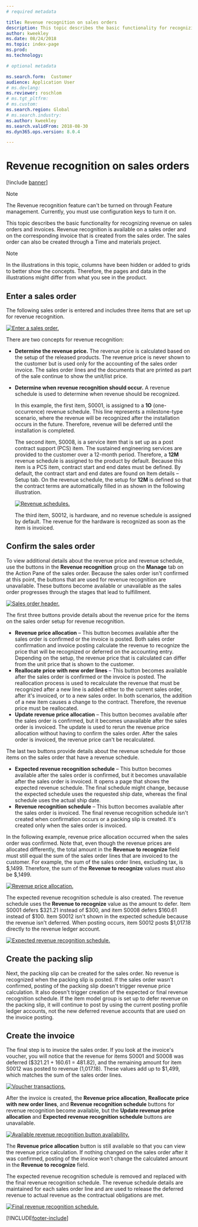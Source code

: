```yaml
---
# required metadata

title: Revenue recognition on sales orders 
description: This topic describes the basic functionality for recognizing revenue on sales orders and invoices. Revenue recognition is available on the sales order and on the corresponding invoice that is created from the sales order.
author: kweekley
ms.date: 08/24/2018
ms.topic: index-page
ms.prod: 
ms.technology: 

# optional metadata

ms.search.form:  Customer
audience: Application User
# ms.devlang: 
ms.reviewer: roschlom
# ms.tgt_pltfrm: 
# ms.custom: 
ms.search.region: Global 
# ms.search.industry: 
ms.author: kweekley
ms.search.validFrom: 2018-08-30
ms.dyn365.ops.version: 8.0.4

---
```


# Revenue recognition on sales orders

[!include [banner](../includes/banner.md)]

> [!NOTE]
> The Revenue recognition feature can't be turned on through Feature management. Currently, you must use configuration keys to turn it on.

This topic describes the basic functionality for recognizing revenue on sales orders and invoices. Revenue recognition is available on a sales order and on the corresponding invoice that is created from the sales order. The sales order can also be created through a Time and materials project.

> [!NOTE]
> In the illustrations in this topic, columns have been hidden or added to grids to better show the concepts. Therefore, the pages and data in the illustrations might differ from what you see in the product.

## Enter a sales order

The following sales order is entered and includes three items that are set up for revenue recognition.

[![Enter a sales order.](./media/revenue-recognition-so-basic-sales-order-header.png)](./media/revenue-recognition-so-basic-sales-order-header.png)

There are two concepts for revenue recognition:

- **Determine the revenue price.** The revenue price is calculated based on the setup of the released products. The revenue price is never shown to the customer but is used only for the accounting of the sales order invoice. The sales order lines and the documents that are printed as part of the sale continue to show the unit/list price.
- **Determine when revenue recognition should occur.** A revenue schedule is used to determine when revenue should be recognized.

    In this example, the first item, S0001, is assigned to a **1O** (one-occurrence) revenue schedule. This line represents a milestone-type scenario, where the revenue will be recognized after the installation occurs in the future. Therefore, revenue will be deferred until the installation is completed.

    The second item, S0008, is a service item that is set up as a post contract support (PCS) item. The sustained engineering services are provided to the customer over a 12-month period. Therefore, a **12M** revenue schedule is assigned to the product by default. Because this item is a PCS item, contract start and end dates must be defined. By default, the contract start and end dates are found on Item details – Setup tab. On the revenue schedule, the setup for **12M** is defined so that the contract terms are automatically filled in as shown in the following illustration.

    [![Revenue schedules.](./media/revenue-recognition-so-basic-revenue-schedules.png)](./media/revenue-recognition-so-basic-revenue-schedules.png)

    The third item, S0012, is hardware, and no revenue schedule is assigned by default. The revenue for the hardware is recognized as soon as the item is invoiced.

## Confirm the sales order

To view additional details about the revenue price and revenue schedule, use the buttons in the **Revenue recognition** group on the **Manage** tab on the Action Pane of the sales order. Because the sales order isn't confirmed at this point, the buttons that are used for revenue recognition are unavailable. These buttons become available or unavailable as the sales order progresses through the stages that lead to fulfillment.

[![Sales order header.](./media/revenue-recognition-so-basic-sales-order-header-02.png)](./media/revenue-recognition-so-basic-sales-order-header-02.png)

The first three buttons provide details about the revenue price for the items on the sales order setup for revenue recognition.

- **Revenue price allocation** – This button becomes available after the sales order is confirmed or the invoice is posted. Both sales order confirmation and invoice posting calculate the revenue to recognize the price that will be recognized or deferred on the accounting entry. Depending on the setup, the revenue price that is calculated can differ from the unit price that is shown to the customer.
- **Reallocate price with new order lines** – This button becomes available after the sales order is confirmed or the invoice is posted. The reallocation process is used to recalculate the revenue that must be recognized after a new line is added either to the current sales order, after it's invoiced, or to a new sales order. In both scenarios, the addition of a new item causes a change to the contract. Therefore, the revenue price must be reallocated.
- **Update revenue price allocation** – This button becomes available after the sales order is confirmed, but it becomes unavailable after the sales order is invoiced. The update is used to rerun the revenue price allocation without having to confirm the sales order. After the sales order is invoiced, the revenue price can't be recalculated.

The last two buttons provide details about the revenue schedule for those items on the sales order that have a revenue schedule.

- **Expected revenue recognition schedule** – This button becomes available after the sales order is confirmed, but it becomes unavailable after the sales order is invoiced. It opens a page that shows the expected revenue schedule. The final schedule might change, because the expected schedule uses the requested ship date, whereas the final schedule uses the actual ship date.
- **Revenue recognition schedule** – This button becomes available after the sales order is invoiced. The final revenue recognition schedule isn't created when confirmation occurs or a packing slip is created. It's created only when the sales order is invoiced.

In the following example, revenue price allocation occurred when the sales order was confirmed. Note that, even though the revenue prices are allocated differently, the total amount in the **Revenue to recognize** field must still equal the sum of the sales order lines that are invoiced to the customer. For example, the sum of the sales order lines, excluding tax, is $,1499. Therefore, the sum of the **Revenue to recognize** values must also be $,1499.

[![Revenue price allocation.](./media/revenue-recognition-so-basic-revenue-price-allocation.png)](./media/revenue-recognition-so-basic-revenue-price-allocation.png)

The expected revenue recognition schedule is also created. The revenue schedule uses the **Revenue to recognize** value as the amount to defer. Item S0001 defers $321.21 instead of $300, and item S0008 defers $160.61 instead of $100. Item S0012 isn't shown in the expected schedule because the revenue isn't deferred. When posting occurs, item S0012 posts $1,017.18 directly to the revenue ledger account.

[![Expected revenue recognition schedule.](./media/revenue-recognition-so-basic-expected-rev-rec-schedule.png)](./media/revenue-recognition-so-basic-expected-rev-rec-schedule.png)

## Create the packing slip

Next, the packing slip can be created for the sales order. No revenue is recognized when the packing slip is posted. If the sales order wasn't confirmed, posting of the packing slip doesn't trigger revenue price calculation. It also doesn't trigger creation of the expected or final revenue recognition schedule. If the item model group is set up to defer revenue on the packing slip, it will continue to post by using the current posting profile ledger accounts, not the new deferred revenue accounts that are used on the invoice posting.

## Create the invoice

The final step is to invoice the sales order. If you look at the invoice's voucher, you will notice that the revenue for items S0001 and S0008 was deferred ($321.21 + 160.61 = 481.82), and the remaining amount for item S0012 was posted to revenue (1,017.18). These values add up to $1,499, which matches the sum of the sales order lines.

[![Voucher transactions.](./media/revenue-recognition-so-voucher-transactions.png)](./media/revenue-recognition-so-voucher-transactions.png)

After the invoice is created, the **Revenue price allocation**, **Reallocate price with new order lines**, and **Revenue recognition schedule** buttons for revenue recognition become available, but the **Update revenue price allocation** and **Expected revenue recognition schedule** buttons are unavailable.

[![Available revenue recognition button availability.](./media/revenue-recognition-so-basic-after-invoice-buttons.png)](./media/revenue-recognition-so-basic-after-invoice-buttons.png)

The **Revenue price allocation** button is still available so that you can view the revenue price calculation. If nothing changed on the sales order after it was confirmed, posting of the invoice won't change the calculated amount in the **Revenue to recognize** field.

The expected revenue recognition schedule is removed and replaced with the final revenue recognition schedule. The revenue schedule details are maintained for each sales order line and are used to release the deferred revenue to actual revenue as the contractual obligations are met.

[![Final revenue recognition schedule.](./media/revenue-recognition-so-revenue-recognition-schedule.png)](./media/revenue-recognition-so-revenue-recognition-schedule.png)


[!INCLUDE[footer-include](../../includes/footer-banner.md)]